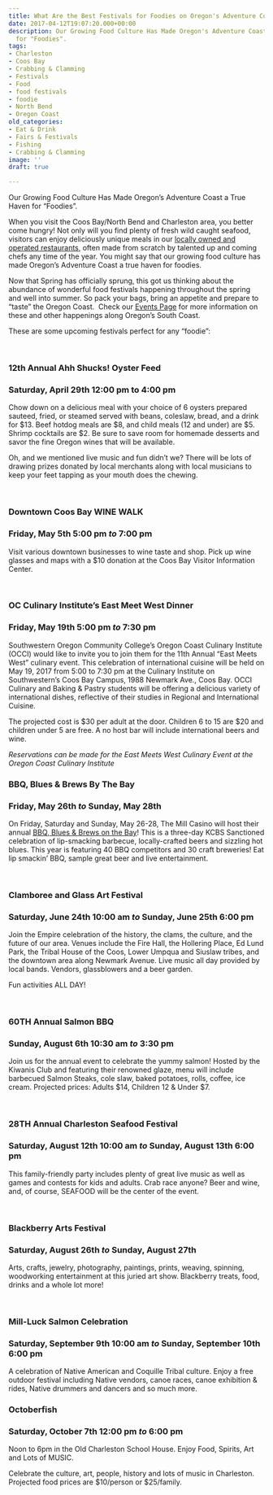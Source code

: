 ```yaml
---
title: What Are the Best Festivals for Foodies on Oregon's Adventure Coast?
date: 2017-04-12T19:07:20.000+00:00
description: Our Growing Food Culture Has Made Oregon's Adventure Coast a True Haven
  for "Foodies".
tags:
- Charleston
- Coos Bay
- Crabbing & Clamming
- Festivals
- Food
- food festivals
- foodie
- North Bend
- Oregon Coast
old_categories:
- Eat & Drink
- Fairs & Festivals
- Fishing
- Crabbing & Clamming
image: ''
draft: true

---
```

Our Growing Food Culture Has Made Oregon’s Adventure Coast a True Haven for “Foodies”.

When you visit the Coos Bay/North Bend and Charleston area, you better come hungry! Not only will you find plenty of fresh wild caught seafood, visitors can enjoy deliciously unique meals in our [locally owned and operated restaurants](http://www.oregonsadventurecoast.com/eat-drink/), often made from scratch by talented up and coming chefs any time of the year. You might say that our growing food culture has made Oregon’s Adventure Coast a true haven for foodies.

Now that Spring has officially sprung, this got us thinking about the abundance of wonderful food festivals happening throughout the spring and well into summer. So pack your bags, bring an appetite and prepare to “taste” the Oregon Coast.  Check our [Events Page](http://www.oregonsadventurecoast.com/events/) for more information on these and other happenings along Oregon’s South Coast.

These are some upcoming festivals perfect for any “foodie”:

 

### 12th Annual Ahh Shucks! Oyster Feed

### Saturday, April 29th 12:00 pm to 4:00 pm

Chow down on a delicious meal with your choice of 6 oysters prepared sauteed, fried, or steamed served with beans, coleslaw, bread, and a drink for $13. Beef hotdog meals are $8, and child meals (12 and under) are $5. Shrimp cocktails are $2. Be sure to save room for homemade desserts and savor the fine Oregon wines that will be available.

Oh, and we mentioned live music and fun didn’t we? There will be lots of drawing prizes donated by local merchants along with local musicians to keep your feet tapping as your mouth does the chewing.

 

### Downtown Coos Bay WINE WALK

### Friday, May 5th 5:00 pm _to_ 7:00 pm

Visit various downtown businesses to wine taste and shop. Pick up wine glasses and maps with a $10 donation at the Coos Bay Visitor Information Center.

 

### OC Culinary Institute’s East Meet West Dinner

### Friday, May 19th 5:00 pm _to_ 7:30 pm

Southwestern Oregon Community College’s Oregon Coast Culinary Institute (OCCI) would like to invite you to join them for the 11th Annual “East Meets West” culinary event. This celebration of international cuisine will be held on May 19, 2017 from 5:00 to 7:30 pm at the Culinary Institute on Southwestern’s Coos Bay Campus, 1988 Newmark Ave., Coos Bay. OCCI Culinary and Baking & Pastry students will be offering a delicious variety of international dishes, reflective of their studies in Regional and International Cuisine.

The projected cost is $30 per adult at the door. Children 6 to 15 are $20 and children under 5 are free. A no host bar will include international beers and wine.

_Reservations can be made for the East Meets West Culinary Event at the Oregon Coast Culinary Institute_

### BBQ, Blues & Brews By The Bay

### Friday, May 26th _to_ Sunday, May 28th

On Friday, Saturday and Sunday, May 26-28, The Mill Casino will host their annual [BBQ, Blues & Brews on the Bay](http://www.oregonsadventurecoast.com/2017/03/annual-bbq-blues-brews-on-the-bay/)! This is a three-day KCBS Sanctioned celebration of lip-smacking barbecue, locally-crafted beers and sizzling hot blues. This year is featuring 40 BBQ competitors and 30 craft breweries! Eat lip smackin’ BBQ, sample great beer and live entertainment.

 

### Clamboree and Glass Art Festival

### Saturday, June 24th 10:00 am _to_ Sunday, June 25th 6:00 pm

Join the Empire celebration of the history, the clams, the culture, and the future of our area. Venues include the Fire Hall, the Hollering Place, Ed Lund Park, the Tribal House of the Coos, Lower Umpqua and Siuslaw tribes, and the downtown area along Newmark Avenue. Live music all day provided by local bands. Vendors, glassblowers and a beer garden.

Fun activities ALL DAY!

 

### 60TH Annual Salmon BBQ

### Sunday, August 6th 10:30 am _to_ 3:30 pm

Join us for the annual event to celebrate the yummy salmon! Hosted by the Kiwanis Club and featuring their renowned glaze, menu will include barbecued Salmon Steaks, cole slaw, baked potatoes, rolls, coffee, ice cream. Projected prices: Adults $14, Children 12 & Under $7.

 

### 28TH Annual Charleston Seafood Festival

### Saturday, August 12th 10:00 am _to_ Sunday, August 13th 6:00 pm

This family-friendly party includes plenty of great live music as well as games and contests for kids and adults. Crab race anyone? Beer and wine, and, of course, SEAFOOD will be the center of the event.

 

### Blackberry Arts Festival

### Saturday, August 26th _to_ Sunday, August 27th

Arts, crafts, jewelry, photography, paintings, prints, weaving, spinning, woodworking entertainment at this juried art show. Blackberry treats, food, drinks and a whole lot more!

 

### Mill-Luck Salmon Celebration

### Saturday, September 9th 10:00 am _to_ Sunday, September 10th 6:00 pm

A celebration of Native American and Coquille Tribal culture. Enjoy a free outdoor festival including Native vendors, canoe races, canoe exhibition & rides, Native drummers and dancers and so much more.

### Octoberfish

### Saturday, October 7th 12:00 pm _to_ 6:00 pm

Noon to 6pm in the Old Charleston School House. Enjoy Food, Spirits, Art and Lots of MUSIC.

Celebrate the culture, art, people, history and lots of music in Charleston. Projected food prices are $10/person or $25/family.